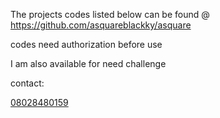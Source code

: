 The projects codes listed below can be found @ https://github.com/asquareblackky/asquare

codes need authorization before use

I am also available for need challenge

contact:

<a href="https://wa.me/+2348028480159">08028480159</a>